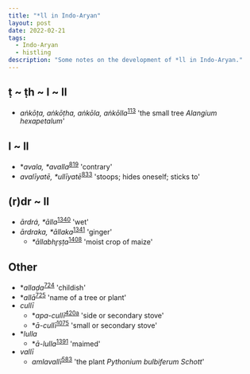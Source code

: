 ```yaml
---
title: "*ll in Indo-Aryan"
layout: post
date: 2022-02-21
tags:
  - Indo-Aryan
  - histling
description: "Some notes on the development of *ll in Indo-Aryan."
---
```


## ṭ ~ ṭh ~ l ~ ll
* *aṅkōṭa, aṅkōṭha, aṅkōla, aṅkōlla*<sup>[113](http://jambu-clld.herokuapp.com/parameters/113)</sup> 'the small tree *Alangium hexapetalum*'

## l ~ ll
- **avala, \*avalla*<sup>[819](http://jambu-clld.herokuapp.com/parameters/819)</sup> 'contrary'
- *avalīyatē, \*ullīyatē*<sup>[833](http://jambu-clld.herokuapp.com/parameters/833)</sup> 'stoops; hides oneself; sticks to'

## (r)dr ~ ll
- *ārdrá, \*ālla*<sup>[1340](http://jambu-clld.herokuapp.com/parameters/1340)</sup> 'wet'
- *ārdraka, \*āllaka*<sup>[1341](http://jambu-clld.herokuapp.com/parameters/1341)</sup> 'ginger'
  - *\*āllabhr̥ṣṭa*<sup>[1408](http://jambu-clld.herokuapp.com/parameters/1408)</sup> 'moist crop of maize'

## Other
- **allaḍa*<sup>[724](http://jambu-clld.herokuapp.com/parameters/724)</sup> 'childish'
- **allā*<sup>[725](http://jambu-clld.herokuapp.com/parameters/725)</sup> 'name of a tree or plant'
- *cullī*
  - **apa-cullī*<sup>[420a](http://jambu-clld.herokuapp.com/parameters/420a)</sup> 'side or secondary stove'
  - **ā-cullī*<sup>[1075](http://jambu-clld.herokuapp.com/parameters/1075)</sup> 'small or secondary stove'
- **lulla*
  - **ā-lulla*<sup>[1391](http://jambu-clld.herokuapp.com/parameters/1391)</sup> 'maimed'
- *vallī*
  - *amlavallī*<sup>[583](http://jambu-clld.herokuapp.com/parameters/583)</sup> 'the plant *Pythonium bulbiferum Schott*'